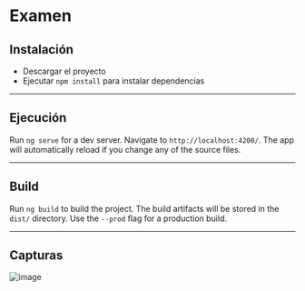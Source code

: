 # Examen

## Instalación

- Descargar el proyecto
- Ejecutar `npm install` para instalar dependencias

---

## Ejecución

Run `ng serve` for a dev server. Navigate to `http://localhost:4200/`. The app will automatically reload if you change any of the source files.

---

## Build

Run `ng build` to build the project. The build artifacts will be stored in the `dist/` directory. Use the `--prod` flag for a production build.

---

## Capturas

![image](https://user-images.githubusercontent.com/47652130/115101174-8af79180-9f07-11eb-81c2-bc93001eb949.png)
